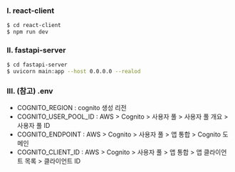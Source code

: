 ### I. react-client
```bash
$ cd react-client
$ npm run dev
```

### II. fastapi-server
```bash
$ cd fastapi-server
$ uvicorn main:app --host 0.0.0.0 --realod 
```

### III. (참고) .env
- COGNITO_REGION : cognito 생성 리전
- COGNITO_USER_POOL_ID : AWS > Cognito > 사용자 풀 > 사용자 풀 개요 > 사용자 풀 ID
- COGNITO_ENDPOINT : AWS > Cognito > 사용자 풀 > 앱 통합 > Cognito 도메인
- COGNITO_CLIENT_ID : AWS > Cognito > 사용자 풀 > 앱 통합 > 앱 클라이언트 목록 > 클라이언트 ID